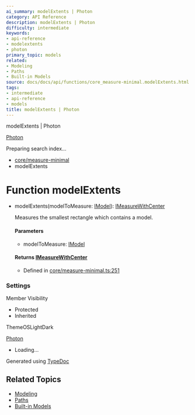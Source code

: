 ```yaml
---
ai_summary: modelExtents | Photon
category: API Reference
description: modelExtents | Photon
difficulty: intermediate
keywords:
- api-reference
- modelextents
- photon
primary_topic: models
related:
- Modeling
- Paths
- Built-in Models
source: docs/docs/api/functions/core_measure-minimal.modelExtents.html
tags:
- intermediate
- api-reference
- models
title: modelExtents | Photon
---
```

modelExtents | Photon

[Photon](../index.md)




Preparing search index...

* [core/measure-minimal](../modules/core_measure-minimal.md)
* modelExtents

# Function modelExtents

* modelExtents(modelToMeasure: [IModel](../interfaces/core_schema.IModel.md)): [IMeasureWithCenter](../interfaces/core_core.IMeasureWithCenter.md)

  Measures the smallest rectangle which contains a model.

  #### Parameters

  + modelToMeasure: [IModel](../interfaces/core_schema.IModel.md)

  #### Returns [IMeasureWithCenter](../interfaces/core_core.IMeasureWithCenter.md)

  + Defined in [core/measure-minimal.ts:251](https://github.com/mwhite454/photon/blob/main/packages/photon/src/core/measure-minimal.ts#L251)

### Settings

Member Visibility

* Protected
* Inherited

ThemeOSLightDark

[Photon](../index.md)

* Loading...

Generated using [TypeDoc](https://typedoc.org/)

## Related Topics

- [Modeling](../index.md)
- [Paths](../index.md)
- [Built-in Models](../index.md)
